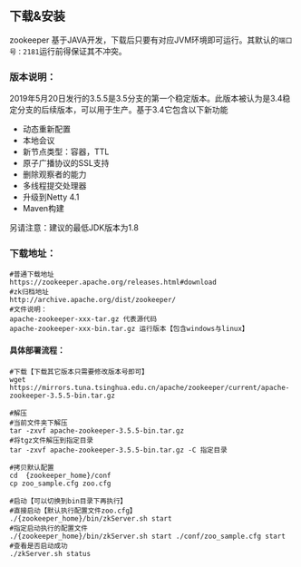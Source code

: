 ## 下载&安装

zookeeper 基于JAVA开发，下载后只要有对应JVM环境即可运行。其默认的`端口号：2181`运行前得保证其不冲突。

### 版本说明：

2019年5月20日发行的3.5.5是3.5分支的第一个稳定版本。此版本被认为是3.4稳定分支的后续版本，可以用于生产。基于3.4它包含以下新功能

* 动态重新配置
* 本地会议
* 新节点类型：容器，TTL
* 原子广播协议的SSL支持
* 删除观察者的能力
* 多线程提交处理器
* 升级到Netty 4.1
* Maven构建

另请注意：建议的最低JDK版本为1.8

### 下载地址：

```shell
#普通下载地址
https://zookeeper.apache.org/releases.html#download
#zk归档地址
http://archive.apache.org/dist/zookeeper/
#文件说明：
apache-zookeeper-xxx-tar.gz 代表源代码
apache-zookeeper-xxx-bin.tar.gz 运行版本【包含windows与linux】
```

#### 具体部署流程：

```shell
#下载【下载其它版本只需要修改版本号即可】
wget https://mirrors.tuna.tsinghua.edu.cn/apache/zookeeper/current/apache-zookeeper-3.5.5-bin.tar.gz

#解压
#当前文件夹下解压
tar -zxvf apache-zookeeper-3.5.5-bin.tar.gz
#将tgz文件解压到指定目录
tar -zxvf apache-zookeeper-3.5.5-bin.tar.gz -C 指定目录

#拷贝默认配置
cd  {zookeeper_home}/conf 
cp zoo_sample.cfg zoo.cfg

#启动【可以切换到bin目录下再执行】
#直接启动【默认执行配置文件zoo.cfg】
./{zookeeper_home}/bin/zkServer.sh start
#指定启动执行的配置文件
./{zookeeper_home}/bin/zkServer.sh start ./conf/zoo_sample.cfg start
#查看是否启动成功
./zkServer.sh status
```

